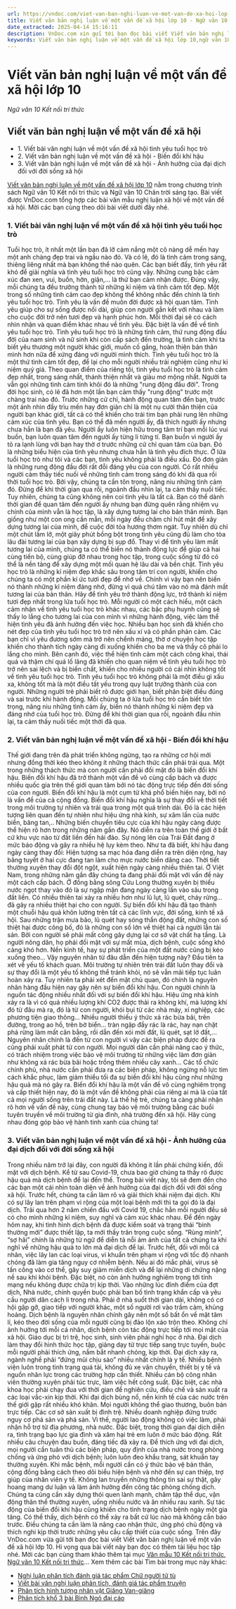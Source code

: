 ```yaml
---
url: https://vndoc.com/viet-van-ban-nghi-luan-ve-mot-van-de-xa-hoi-lop-10-293828
title: Viết văn bản nghị luận về một vấn đề xã hội lớp 10 - Ngữ văn 10 Kết nối tri thức - VnDoc.com
date_extracted: 2025-04-14 15:16:11
description: VnDoc.com xin gửi tới bạn đọc bài viết Viết văn bản nghị luận về một vấn đề xã hội lớp 10. Mời các bạn cùng tham khảo chi tiết.
keywords: Viết văn bản nghị luận về một vấn đề xã hội lớp 10,ngữ văn 10 kết nối tri thức,Viết văn bản nghị luận về một vấn đề xã hội,nghị luận về một vấn đề xã hội,văn mẫu 10 kết nối tri thức,Viết bài văn nghị luận về một vấn đề xã hội tình yêu tuổi học trò,Viết bài văn nghị luận về một vấn đề xã hội về biến đổi khí hậu,ngữ văn 10 chân trời sáng tạo
---
```


# Viết văn bản nghị luận về một vấn đề xã hội lớp 10
 _Ngữ văn 10 Kết nối tri thức_
## Viết văn bản nghị luận về một vấn đề xã hội
  * 1\. Viết bài văn nghị luận về một vấn đề xã hội tình yêu tuổi học trò
  * 2\. Viết văn bản nghị luận về một vấn đề xã hội - Biến đổi khí hậu
  * 3\. Viết văn bản nghị luận về một vấn đề xã hội - Ảnh hưởng của đại dịch đối với đời sống xã hội

[Viết văn bản nghị luận về một vấn đề xã hội lớp 10](<https://vndoc.com/viet-van-ban-nghi-luan-ve-mot-van-de-xa-hoi-lop-10-293828>) nằm trong chương trình  sách Ngữ văn 10 Kết nối tri thức và Ngữ văn 10 Chân trời sáng tạo. Bài viết được VnDoc.com tổng hợp các bài văn mẫu nghị luận xã hội về một vấn đề xã hội. Mời các bạn cùng theo dõi bài viết dưới đây nhé.
### 1\. Viết bài văn nghị luận về một vấn đề xã hội tình yêu tuổi học trò
Tuổi học trò, ít nhất một lần bạn đã lỡ cảm nắng một cô nàng dễ mến hay một anh chàng đẹp trai và ngầu nào đó. Và có lẽ, đó là tình cảm trong sáng, thiêng liêng nhất mà bạn không thể nào quên. Các bạn biết đấy, tình yêu rất khó để giải nghĩa và tình yêu tuổi học trò cũng vậy. Những cung bậc cảm xúc đan xen, vui, buồn, hờn, giận,… là thứ bạn cảm nhận được. Đúng vậy, mỗi chúng ta đều trưởng thành từ những kỉ niệm và tình cảm tốt đẹp. Một trong số những tình cảm cao đẹp không thể không nhắc đến chính là tình yêu tuổi học trò.
Tình yêu là vấn đề muôn đời được xã hội quan tâm. Tình yêu giúp cho sự sống được nối dài, giúp con người gắn kết với nhau và làm cho cuộc đời trở nên tươi đẹp và hạnh phúc hơn. Mỗi thời đại sẽ có cách nhìn nhận và quan điểm khác nhau về tình yêu. Đặc biệt là vấn đề về tình yêu tuổi học trò. Tình yêu tuổi học trò là những tình cảm, thứ rung động đầu đời của nam sinh và nữ sinh khi còn cắp sách đến trường, là tình cảm khi ta biết yêu thương một người khác giới, muốn cố gắng, hoàn thiện bản thân mình hơn nữa để xứng đáng với người mình thích. Tình yêu tuổi học trò là một thứ tình cảm tốt đẹp, để lại cho mỗi người nhiều trải nghiệm cũng như kỉ niệm quý giá. Theo quan điểm của riêng tôi, tình yêu tuổi học trò là tình cảm đẹp nhất, trong sáng nhất, thánh thiện nhất và giàu mơ mộng nhất.
Người ta vẫn gọi những tình cảm tinh khôi đó là những "rung động đầu đời". Trong đời học sinh, có lẽ đã hơn một lần bạn cảm thấy "rung động" trước một chàng trai nào đó. Trước những cử chỉ, hành động quan tâm đến bạn, trước một ánh nhìn đầy trìu mến hay đơn giản chỉ là một nụ cười thân thiện của người bạn khác giới, tất cả có thể khiến cho trái tim bạn phải rung lên những cảm xúc của tình yêu. Bạn có thể đã mến người ấy, đã thích người ấy nhưng chưa hẳn là bạn đã yêu. Người ấy luôn hiện hữu trong tâm trí bạn mỗi lúc vui buồn, bạn luôn quan tâm đến người ấy từng li từng tí. Bạn buồn vì người ấy tỏ ra lạnh lùng với bạn hay thờ ơ trước những cử chỉ quan tâm của bạn. Đó là những biểu hiện của tình yêu nhưng chưa hẳn là tình yêu đích thực.
Ở lứa tuổi học trò như tôi và các bạn, tình yêu không phải là điều xấu. Đó đơn giản là những rung động đầu đời rất đỗi đáng yêu của con người. Có rất nhiều người cảm thấy tiếc nuối về những tình cảm trong sáng đó khi đã qua rồi thời tuổi học trò. Bởi vậy, chúng ta cần tôn trọng, nâng niu những tình cảm đó. Đừng để khi thời gian qua rồi, ngoảnh đầu nhìn lại, ta cảm thấy nuối tiếc. Tuy nhiên, chúng ta cũng không nên coi tình yêu là tất cả. Bạn có thể dành thời gian để quan tâm đến người ấy nhưng bạn đừng quên rằng nhiệm vụ chính của mình vẫn là học tập, là xây dựng tương lai cho bản thân mình. Bạn giống như một con ong cần mẫn, mỗi ngày đều chăm chỉ hút mật để xây dựng tương lai của mình, để cuộc đời tỏa hương thơm ngát. Tuy nhiên dù chỉ một chút lầm lỡ, một giây phút bồng bột trong tình yêu cũng đủ làm cho tòa lâu đài tương lai của bạn xây dựng bị sụp đổ.
Thay vì để tình yêu làm mất tương lai của mình, chúng ta có thể biến nó thành động lực để giúp cả hai cùng tiến bộ, cùng giúp đỡ nhau trong học tập, trong cuộc sống từ đó có thể là nền tảng để xây dựng một mối quan hệ lâu dài và bền chặt. Tình yêu học trò là những kỉ niệm đẹp khắc sâu trong tâm trí con người, khiến cho chúng ta có một phần kí ức tươi đẹp để nhớ về. Chính vì vậy bạn nên biến nó thành những kỉ niệm đáng nhớ, đừng vì quá chú tâm vào nó mà đánh mất tương lai của bản thân. Hãy để tình yêu trở thành động lực, trở thành kỉ niệm tươi đẹp nhất trong lứa tuổi học trò.
Mỗi người có một cách hiểu, một cách cảm nhận về tình yêu tuổi học trò khác nhau, các bậc phụ huynh cũng sẽ thấy lo lắng cho tương lai của con mình vì những hành động, việc làm thể hiện tình yêu đã ảnh hưởng đến việc học. Nhiều bạn học sinh đã khiến cho nét đẹp của tình yêu tuổi học trò trở nên xấu xí và có phần phản cảm. Các bạn chỉ vì yêu đương sớm mà trở nên chểnh mảng, thờ ơ chuyện học tập khiến cho thành tích ngày càng đi xuống khiến cho ba mẹ và thầy cô phải lo lắng cho mình. Bên cạnh đó, việc thể hiện tình cảm một cách công khai, thái quá và thậm chí quá lố lăng đã khiến cho quan niệm về tình yêu tuổi học trò trở nên sai lệch và bị biến chất, khiến cho nhiều người có cái nhìn không tốt về tình yêu tuổi học trò.
Tình yêu tuổi học trò không phải là một điều gì xấu xa, không tốt mà là một điều tất yếu trong quy luật trưởng thành của con người. Những người trẻ phải biết rõ được giới hạn, biết phân biệt điều đúng và sai trước khi hành động. Mỗi chúng ta ở lứa tuổi học trò cần biết tôn trọng, nâng niu những tình cảm ấy, biến nó thành những kỉ niệm đẹp và đáng nhớ của tuổi học trò. Đừng để khi thời gian qua rồi, ngoảnh đầu nhìn lại, ta cảm thấy nuối tiếc một thời đã qua.
### 2\. Viết văn bản nghị luận về một vấn đề xã hội - Biến đổi khí hậu
Thế giới đang trên đà phát triển không ngừng, tạo ra những cơ hội mới nhưng đồng thời kéo theo không ít những thách thức cần phải trải qua. Một trong những thách thức mà con người cần phải đối mặt đó là biến đổi khí hậu. Biến đổi khí hậu đã trở thành một vấn đề vô cùng cấp bách và được nhiều quốc gia trên thế giới quan tâm bởi nó tác động trực tiếp đến đời sống của con người.
Biến đổi khí hậu là một cụm từ khá phổ biến hiện nay, bởi nó là vấn đề của cả cộng đồng. Biến đổi khí hậu nghĩa là sự thay đổi về thời tiết trong môi trường tự nhiên và trải qua trong một quá trình dài. Đó là các hiện tượng liên quan đến tự nhiên như hiệu ứng nhà kính, sự xâm lấn của nước biển, băng tan,..
Những biến chuyển tiêu cực của khí hậu ngày càng được thể hiện rõ hơn trong những năm gần đây. Nó diễn ra trên toàn thế giới ở bất cứ khu vực nào từ đất liền đến hải đảo. Sự nóng lên của Trái Đất đang ở mức báo động và gây ra nhiều hệ lụy kèm theo.
Như ta đã biết, khí hậu đang ngày càng thay đổi: Hiện tượng sa mạc hóa đang diễn ra trên diện rộng, hay băng tuyết ở hai cực đang tan làm cho mực nước biển dâng cao. Thời tiết thường xuyên thay đổi đột ngột, xuất hiện ngày càng nhiều thiên tai. Ở Việt Nam, trong những năm gần đây chúng ta đang phải đối mặt với vấn đề này một cách cấp bách. Ở đồng bằng sông Cửu Long thường xuyên bị thiếu nước ngọt thay vào đó là sự ngập mặn đang ngày càng lấn vào sâu trong đất liền. Có nhiều thiên tai xảy ra nhiều hơn như lũ lụt, lũ quét, cháy rừng... đã gây ra nhiều thiệt hại cho con người.
Sự biến đổi khí hậu đã tạo thành một chuỗi hậu quả khôn lường trên tất cả các lĩnh vực, đời sống, kinh tế xã hội. Sau những trận mưa bão, lũ quét hay sóng thần động đất, những con số thiệt hại được công bố, đó là những con số lớn về thiệt hại cả người lẫn tài sản. Bởi con người sẽ phải mất công gây dựng lại cơ sở vật chất hạ tầng. Là người nông dân, họ phải đối mặt với sự mất mùa, dịch bệnh, cuộc sống khó càng khó hơn. Nền kinh tế, hay sự phát triển của một đất nước cũng bị kéo xuống theo...
Vậy nguyên nhân từ đâu dẫn đến hiện tượng này? Đầu tiên ta xét về yếu tố khách quan. Môi trường tự nhiên trên trái đất luôn thay đổi và sự thay đổi là một yếu tố không thể tránh khỏi, nó sẽ vẫn mãi tiếp tục luân hoàn xảy ra. Tuy nhiên ta phải xét đến mặt chủ quan, đó chính là nguyên nhân hàng đầu hiện nay gây nên sự biến đổi khí hậu. Con người chính là nguồn tác động nhiều nhất đối với sự biến đổi khí hậu. Hiệu ứng nhà kính xảy ra là vì có quá nhiều lượng khí CO2 được thải ra không khí, mà lượng khí đó từ đâu mà ra, đó là từ con người, khói bụi từ các nhà máy, xí nghiệp, các phương tiện giao thông... Nhiều người thiếu ý thức xả rác bừa bãi, trên đường, trong ao hồ, trên bờ biển... tràn ngập đầy rác là rác, hay nạn chặt phá rừng làm mất cân bằng, rồi dẫn đến xói mời đất, lũ quét, sạt lở đất,...
Nguyên nhân chính là đến từ con người vì vậy các biện pháp được đề ra cũng phải xuất phát từ con người. Mọi người dân cần phải nâng cao ý thức, có trách nhiệm trong việc bảo vệ môi trường từ những việc làm đơn giản như không xả rác bừa bãi hoặc trồng thêm nhiều cây xanh... Các tổ chức chính phủ, nhà nước cần phải đưa ra các biện pháp, không ngừng nỗ lực tìm cách khắc phục, làm giảm thiểu tối đa sự biến đổi khí hậu cũng như những hậu quả mà nó gây ra.
Biến đổi khí hậu là một vấn đề vô cùng nghiêm trọng và cấp thiết hiện nay, đó là một vấn đề không phải của riêng ai mà là của tất cả mọi người sống trên trái đất này. Là thế hệ trẻ, chúng ta càng phải nhận rõ hơn về vấn đề này, cùng chung tay bảo vệ môi trường bằng các buổi tuyên truyền về môi trường từ gia đình, nhà trường đến xã hội. Hãy cùng nhau đóng góp bảo vệ hành tinh xanh của chúng ta\!
### 3\. Viết văn bản nghị luận về một vấn đề xã hội - Ảnh hưởng của đại dịch đối với đời sống xã hội
Trong nhiều năm trở lại đây, con người đã không ít lần phải chứng kiến, đối mặt với dịch bệnh. Kể từ sau Covid-19, chưa bao giờ chúng ta thấy rõ được hậu quả mà dịch bệnh để lại đến thế. Trong bài viết này, tôi sẽ đem đến cho các bạn một cái nhìn toàn diện về ảnh hưởng của đại dịch đối với đời sống xã hội.
Trước hết, chúng ta cần làm rõ và giải thích khái niệm đại dịch. Khi có sự lây lan trên phạm vi rộng của một loại bệnh mới thì ta gọi đó là đại dịch.
Trải qua hơn 2 năm chiến đấu với Covid 19, chắc hẳn mỗi người đều sẽ có cho mình những kỉ niệm, suy nghĩ và cảm xúc khác nhau. Để đến ngày hôm nay, khi tình hình dịch bệnh đã được kiểm soát và trạng thái “bình thường mới” được thiết lập, ta mới thấy trân trọng cuộc sống. “Rùng mình”, “sợ hãi” chính là những từ ngữ để diễn tả nỗi ám ảnh của tất cả chúng ta khi nghĩ về những hậu quả to lớn mà đại dịch để lại.
Trước hết, đối với mỗi cá nhân, việc lây lan các loại virus, vi khuẩn trên phạm vi rộng với tốc độ nhanh chóng đã làm gia tăng nguy cơ nhiễm bệnh. Nếu ai đó mắc phải, virus sẽ tấn công vào cơ thể, gây suy giảm miễn dịch và để lại những di chứng nặng nề sau khi khỏi bệnh. Đặc biệt, nó còn ảnh hưởng nghiêm trọng tới tính mạng nếu không được chữa trị kịp thời. Vào những lúc đỉnh điểm của đợt dịch, Nhà nước, chính quyền buộc phải ban bố tình trạng khẩn cấp và yêu cầu người dân cách li trong nhà. Phải ở nhà suốt thời gian dài, không có cơ hội gặp gỡ, giao tiếp với người khác, một số người rơi vào trầm cảm, khủng hoảng. Dịch bệnh là nguyên nhân chính gây nên một số bất ổn về mặt tâm lí, kéo theo đời sống của mỗi người cũng bị đảo lộn xáo trộn theo.
Không chỉ ảnh hưởng tới mỗi cá nhân, dịch bệnh còn tác động trực tiếp tới mọi mặt của xã hội. Giáo dục bị trì trệ, học sinh, sinh viên phải nghỉ học ở nhà. Đại dịch làm thay đổi hình thức học tập, giảng dạy từ trực tiếp sang trực tuyến, buộc mỗi người phải thích ứng, nắm bắt nhanh chóng, kịp thời. Đại dịch xảy ra, ngành nghề phải “đứng mũi chịu sào” nhiều nhất chính là y tế. Nhiều bệnh viện luôn trong tình trạng quá tải, không đủ xe vận chuyển, thiết bị y tế và nguồn nhân lực trong các trường hợp cần thiết. Nhiều cán bộ công nhân viên thường xuyên phải túc trực, làm việc hết công suất. Đặc biệt, các nhà khoa học phải chạy đua với thời gian để nghiên cứu, điều chế và sản xuất ra các loại vắc-xin kịp thời.
Khi đại dịch bùng nổ, nền kinh tế của các nước trên thế giới gặp rất nhiều khó khăn. Mọi người không thể giao thương, buôn bán trực tiếp. Các cơ sở sản xuất bị đình trệ. Nhiều doanh nghiệp đứng trước nguy cơ phá sản và phá sản. Vì thế, người lao động không có việc làm, phải nhận hỗ trợ từ địa phương, nhà nước. Đặc biệt, trong thời gian đại dịch diễn ra, tình trạng bạo lực gia đình và xâm hại trẻ em luôn ở mức báo động. Rất nhiều câu chuyện đau buồn, đáng tiếc đã xảy ra.
Để thích ứng với đại dịch, mọi người cần tuân thủ các biện pháp, quy định của nhà nước trong phòng chống và ứng phó với dịch bệnh; luôn luôn đeo khẩu trang, sát khuẩn tay thường xuyên. Khi mắc bệnh, mỗi người cần có ý thức bảo vệ bản thân, cộng đồng bằng cách theo dõi biểu hiện bệnh và nhờ đến sự can thiệp, trợ giúp của nhân viên y tế. Không lan truyền những thông tin sai sự thật, gây hoang mang dư luận và làm ảnh hưởng đến công tác phòng chống dịch. Chúng ta cũng cần xây dựng thói quen lành mạnh, chăm tập thể dục, vận động thân thể thường xuyên, uống nhiều nước và ăn nhiều rau xanh.
Sự tác động của biến đổi khí hậu cũng khiến cho tình trạng dịch bệnh ngày một gia tăng. Có thể thấy, dịch bệnh có thể xảy ra bất cứ lúc nào mà không cần báo trước. Điều chúng ta cần làm là nâng cao nhận thức, ứng phó chủ động và thích nghi kịp thời trước những yêu cầu cấp thiết của cuộc sống.
Trên đây VnDoc.com vừa gửi tới bạn đọc bài viết Viết văn bản nghị luận về một vấn đề xã hội lớp 10. Hi vọng qua bài viết này bạn đọc có thêm tài liệu học tập nhé. Mời các bạn cùng tham khảo thêm tại mục [Văn mẫu 10 Kết nối tri thức](<https://vndoc.com/van-mau-lop10>), [Ngữ văn 10 Kết nối tri thức](<https://vndoc.com/ngu-van-10-ket-noi-tri-thuc-tap2>)...
Xem thêm các bài Tìm bài trong mục này khác:
  * [Nghị luận phân tích đánh giá tác phẩm Chữ người tử tù](</nghi-luan-phan-tich-danh-gia-tac-pham-chu-nguoi-tu-tu-287053>)
  * [Viết bài văn nghị luận phân tích, đánh giá tác phẩm truyện](</viet-bai-van-nghi-luan-phan-tich-danh-gia-tac-pham-truyen-291957>)
  * [Phân tích hình tượng nhân vật Giăng Van-giăng](</phan-tich-hinh-tuong-nhan-vat-giang-van-giang-trong-nguoi-cam-quyen-khoi-phuc-uy-quyen-197619>)
  * [Phân tích khổ 3 bài Bình Ngô đại cáo](</phan-tich-kho-3-bai-binh-ngo-dai-cao-171304>)

